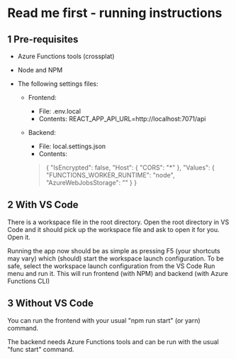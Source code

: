 Read me first - running instructions
====================================
1 Pre-requisites
-----------------

* Azure Functions tools (crossplat)
* Node and NPM
* The following settings files:

  * Frontend: 
    * File: .env.local
    * Contents: REACT_APP_API_URL=http://localhost:7071/api

  * Backend:
    * File: local.settings.json
    * Contents:
	> {
	>	"IsEncrypted": false,
	>	"Host": {
	>		"CORS": "*"
	>	},
	>	"Values": {
	>		"FUNCTIONS_WORKER_RUNTIME": "node",
	>		"AzureWebJobsStorage": ""
	>	}
	> }

2 With VS Code
---------------
There is a workspace file in the root directory. Open the root directory in VS Code and it should pick up the workspace file and ask to open it for you. Open it. 

Running the app now should be as simple as pressing F5 (your shortcuts may vary) which (should) start the workspace launch configuration. To be safe, select the workspace launch configuration from the VS Code Run menu and run it. This will run frontend (with NPM) and backend (with Azure Functions CLI)

3 Without VS Code
------------------
You can run the frontend with your usual "npm run start" (or yarn) command.

The backend needs Azure Functions tools and can be run with the usual "func start" command.
